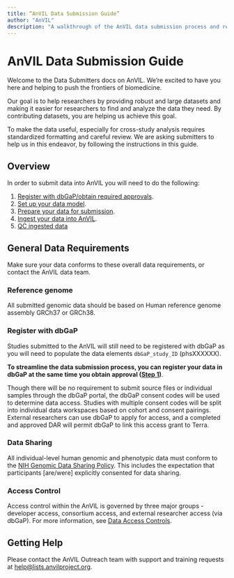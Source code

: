 ```yaml
---
title: “AnVIL Data Submission Guide”
author: "AnVIL"
description: "A walkthrough of the AnVIL data submission process and requirements."
---
```


# AnVIL Data Submission Guide

<hero>Welcome to the Data Submitters docs on AnVIL. We’re excited to have you here and helping to push the frontiers of  biomedicine.

Our goal is to help researchers by providing robust and large datasets and making it easier for researchers to find and analyze the data they need. By contributing datasets, you are helping us achieve this goal.

To make the data useful, especially for cross-study analysis requires standardized formatting and careful review. We are asking submitters to help us in this endeavor, by following the instructions in this guide.</hero>

## Overview

In order to submit data into AnVIL you will need to do the following:

1. [Register with dbGaP/obtain required approvals](/learn/data-submitters/submission-guide/data-approval-process).
1. [Set up your data model](/learn/data-submitters/submission-guide/set-up-a-data-model).
1. [Prepare your data for submission](/learn/data-submitters/submission-guide/prepare-for-submission).
1. [Ingest your data into AnVIL](/learn/data-submitters/submission-guide/ingesting-data).
1. [QC ingested data](/learn/data-submitters/submission-guide/qc-data)


## General Data Requirements 
Make sure your data conforms to these overall data requirements, or contact the AnVIL data team. 

### Reference genome   
All submitted genomic data should be based on Human reference genome assembly GRCh37 or GRCh38.  

### Register with dbGaP   
Studies submitted to the AnVIL will still need to be registered with dbGaP as you will need to populate the data elements `dbGaP_study_ID` (phsXXXXXX).   

**To streamline the data submission process, you can register your data in dbGaP at the same time you obtain approval ([Step 1](/learn/data-submitters/submission-guide/data-approval-process))**.    

Though there will be no requirement to submit source files or individual samples through the dbGaP portal, the dbGaP consent codes will be used to determine data access. Studies with multiple consent codes will be split into individual data workspaces based on cohort and consent pairings. External researchers can use dbGaP to apply for access, and a completed and approved DAR will permit dbGaP to link this access grant to Terra.

### Data Sharing 
All individual-level human genomic and phenotypic data must conform to the [NIH Genomic Data Sharing Policy](https://www.genome.gov/about-nhgri/Policies-Guidance/Genomic-Data-Sharing). This includes the expectation that participants [are/were] explicitly consented for data sharing.    

### Access Control
Access control within the AnVIL is governed by three major groups - developer access, consortium access, and external researcher access (via dbGaP). For more information, see [Data Access Controls](/learn/accessing-data/data-access-controls).



## Getting Help

Please contact the AnVIL Outreach team with support and training requests at <help@lists.anvilproject.org>.

